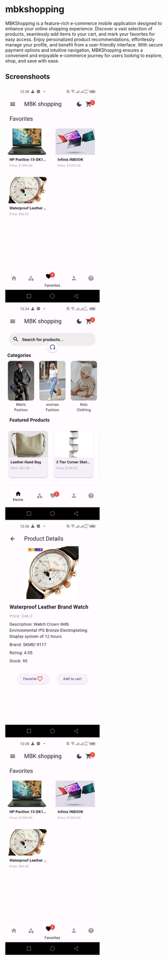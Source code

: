 # mbkshopping

MBKShopping is a feature-rich e-commerce mobile application designed to enhance your online shopping experience. Discover a vast selection of products, seamlessly add items to your cart, and mark your favorites for easy access. Enjoy personalized product recommendations, effortlessly manage your profile, and benefit from a user-friendly interface. With secure payment options and intuitive navigation, MBKShopping ensures a convenient and enjoyable e-commerce journey for users looking to explore, shop, and save with ease.

## Screenshoots
<img src="assets/1577120B-2F86-47D5-8793-BD6828033A50.jpeg" alt="MBKShopping App Screenshot" width="300"/>
<img src="assets/3FA97785-0AD1-4E31-B8CA-C00FA98FB2F4.jpeg" alt="MBKShopping App Screenshot" width="300"/>
<img src="assets/FEBFD083-A585-4C08-A8EE-B32375E48B4E.jpeg" alt="MBKShopping App Screenshot" width="300"/>
<img src="assets/1577120B-2F86-47D5-8793-BD6828033A50.jpeg" alt="MBKShopping App Screenshot" width="300"/>

